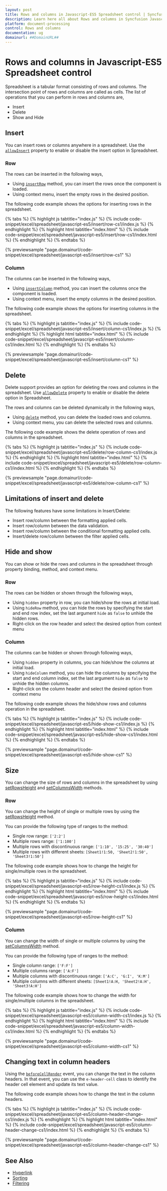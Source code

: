 ```yaml
---
layout: post
title: Rows and columns in Javascript-ES5 Spreadsheet control | Syncfusion
description: Learn here all about Rows and columns in Syncfusion Javascript-ES5 Spreadsheet control of Syncfusion Essential JS 2 and more.
platform: document-processing
control: Rows and columns 
documentation: ug
domainurl: ##DomainURL##
---
```


# Rows and columns in Javascript-ES5 Spreadsheet control

Spreadsheet is a tabular format consisting of rows and columns. The intersection point of rows and columns are called as cells. The list of operations that you can perform in rows and columns are,

* Insert
* Delete
* Show and Hide

## Insert

You can insert rows or columns anywhere in a spreadsheet. Use the [`allowInsert`](https://ej2.syncfusion.com/javascript/documentation/api/spreadsheet/#allowinsert) property to enable or disable the insert option in Spreadsheet.
 
### Row

The rows can be inserted in the following ways,

* Using [`insertRow`](https://ej2.syncfusion.com/javascript/documentation/api/spreadsheet/#insertrow) method, you can insert the rows once the component is loaded.
* Using context menu, insert the empty rows in the desired position.

The following code example shows the options for inserting rows in the spreadsheet.

{% tabs %}
{% highlight js tabtitle="index.js" %}
{% include code-snippet/excel/spreadsheet/javascript-es5/insert/row-cs1/index.js %}
{% endhighlight %}
{% highlight html tabtitle="index.html" %}
{% include code-snippet/excel/spreadsheet/javascript-es5/insert/row-cs1/index.html %}
{% endhighlight %}
{% endtabs %}

{% previewsample "page.domainurl/code-snippet/excel/spreadsheet/javascript-es5/insert/row-cs1" %}

### Column

The columns can be inserted in the following ways,

* Using [`insertColumn`](https://ej2.syncfusion.com/javascript/documentation/api/spreadsheet/#insertcolumn) method, you can insert the columns once the component is loaded.
* Using context menu, insert the empty columns in the desired position.
 
The following code example shows the options for inserting columns in the spreadsheet.

{% tabs %}
{% highlight js tabtitle="index.js" %}
{% include code-snippet/excel/spreadsheet/javascript-es5/insert/column-cs1/index.js %}
{% endhighlight %}
{% highlight html tabtitle="index.html" %}
{% include code-snippet/excel/spreadsheet/javascript-es5/insert/column-cs1/index.html %}
{% endhighlight %}
{% endtabs %}

{% previewsample "page.domainurl/code-snippet/excel/spreadsheet/javascript-es5/insert/column-cs1" %}

## Delete

Delete support provides an option for deleting the rows and columns in the spreadsheet. Use [`allowDelete`](https://ej2.syncfusion.com/javascript/documentation/api/spreadsheet/#allowdelete) property to enable or disable the delete option in Spreadsheet.

The rows and columns can be deleted dynamically in the following ways,

* Using [`delete`](https://ej2.syncfusion.com/javascript/documentation/api/spreadsheet/#delete) method, you can delete the loaded rows and columns.
* Using context menu, you can delete the selected rows and columns.

The following code example shows the delete operation of rows and columns in the spreadsheet.

{% tabs %}
{% highlight js tabtitle="index.js" %}
{% include code-snippet/excel/spreadsheet/javascript-es5/delete/row-column-cs1/index.js %}
{% endhighlight %}
{% highlight html tabtitle="index.html" %}
{% include code-snippet/excel/spreadsheet/javascript-es5/delete/row-column-cs1/index.html %}
{% endhighlight %}
{% endtabs %}

{% previewsample "page.domainurl/code-snippet/excel/spreadsheet/javascript-es5/delete/row-column-cs1" %}

## Limitations of insert and delete

The following features have some limitations in Insert/Delete:

* Insert row/column between the formatting applied cells.
* Insert row/column between the data validation.
* Insert row/column between the conditional formatting applied cells.
* Insert/delete row/column between the filter applied cells.

## Hide and show

You can show or hide the rows and columns in the spreadsheet through property binding, method, and context menu.

### Row

The rows can be hidden or shown through the following ways,

* Using `hidden` property in row, you can hide/show the rows at initial load.
* Using `hideRow` method, you can hide the rows by specifying the start and end row index, set the last argument `hide` as `false` to unhide the hidden rows.
* Right-click on the row header and select the desired option from context menu

### Column

The columns can be hidden or shown through following ways,

* Using `hidden` property in columns, you can hide/show the columns at initial load.
* Using `hideColumn` method, you can hide the columns by specifying the start and end column index, set the last argument `hide` as `false` to unhide the hidden columns.
* Right-click on the column header and select the desired option from context menu

The following code example shows the hide/show rows and columns operation in the spreadsheet.

{% tabs %}
{% highlight js tabtitle="index.js" %}
{% include code-snippet/excel/spreadsheet/javascript-es5/hide-show-cs1/index.js %}
{% endhighlight %}
{% highlight html tabtitle="index.html" %}
{% include code-snippet/excel/spreadsheet/javascript-es5/hide-show-cs1/index.html %}
{% endhighlight %}
{% endtabs %}

{% previewsample "page.domainurl/code-snippet/excel/spreadsheet/javascript-es5/hide-show-cs1" %}

## Size

You can change the size of rows and columns in the spreadsheet by using [setRowsHeight](https://ej2.syncfusion.com/javascript/documentation/api/spreadsheet/#setrowsheight) and [setColumnsWidth](https://ej2.syncfusion.com/javascript/documentation/api/spreadsheet/#setcolumnswidth) methods.

### Row

You can change the height of single or multiple rows by using the [setRowsHeight](https://ej2.syncfusion.com/javascript/documentation/api/spreadsheet/#setrowsheight) method.

You can provide the following type of ranges to the method:

* Single row range: `['2:2']`
* Multiple rows range: `['1:100']`
* Multiple rows with discontinuous range: `['1:10', '15:25', '30:40']`
* Multiple rows with different sheets: `[Sheet1!1:50, 'Sheet2!1:50', 'Sheet3!1:50']`

The following code example shows how to change the height for single/multiple rows in the spreadsheet.

{% tabs %}
{% highlight js tabtitle="index.js" %}
{% include code-snippet/excel/spreadsheet/javascript-es5/row-height-cs1/index.js %}
{% endhighlight %}
{% highlight html tabtitle="index.html" %}
{% include code-snippet/excel/spreadsheet/javascript-es5/row-height-cs1/index.html %}
{% endhighlight %}
{% endtabs %}

{% previewsample "page.domainurl/code-snippet/excel/spreadsheet/javascript-es5/row-height-cs1" %}

### Column

You can change the width of single or multiple columns by using the [setColumnsWidth](https://ej2.syncfusion.com/javascript/documentation/api/spreadsheet/#setcolumnswidth) method.

You can provide the following type of ranges to the method:

* Single column range: `['F:F']`
* Multiple columns range: `['A:F']`
* Multiple columns with discontinuous range: `['A:C', 'G:I', 'K:M']`
* Multiple columns with different sheets: `[Sheet1!A:H, 'Sheet2!A:H', 'Sheet3!A:H']`

The following code example shows how to change the width for single/multiple columns in the spreadsheet.

{% tabs %}
{% highlight js tabtitle="index.js" %}
{% include code-snippet/excel/spreadsheet/javascript-es5/column-width-cs1/index.js %}
{% endhighlight %}
{% highlight html tabtitle="index.html" %}
{% include code-snippet/excel/spreadsheet/javascript-es5/column-width-cs1/index.html %}
{% endhighlight %}
{% endtabs %}

{% previewsample "page.domainurl/code-snippet/excel/spreadsheet/javascript-es5/column-width-cs1" %}

## Changing text in column headers

Using the [`beforeCellRender`](https://ej2.syncfusion.com/javascript/documentation/api/spreadsheet/#beforecellrender) event, you can change the text in the column headers. In that event, you can use the `e-header-cell` class to identify the header cell element and update its text value.

The following code example shows how to change the text in the column headers.

{% tabs %}
{% highlight js tabtitle="index.js" %}
{% include code-snippet/excel/spreadsheet/javascript-es5/column-header-change-cs1/index.js %}
{% endhighlight %}
{% highlight html tabtitle="index.html" %}
{% include code-snippet/excel/spreadsheet/javascript-es5/column-header-change-cs1/index.html %}
{% endhighlight %}
{% endtabs %}

{% previewsample "page.domainurl/code-snippet/excel/spreadsheet/javascript-es5/column-header-change-cs1" %}

## See Also

* [Hyperlink](./link)
* [Sorting](./sort)
* [Filtering](./filter)
